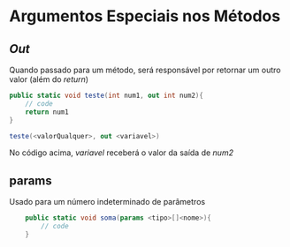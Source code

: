 # Argumentos Especiais nos Métodos

## _Out_

Quando passado para um método, será responsável por retornar um outro valor (além do _return_)

```c#
public static void teste(int num1, out int num2){
    // code
    return num1
}

teste(<valorQualquer>, out <variavel>)
```

No código acima, _variavel_ receberá o valor da saída de _num2_

## params

Usado para um número indeterminado de parâmetros

```c#
    public static void soma(params <tipo>[]<nome>){
        // code
    }
```
